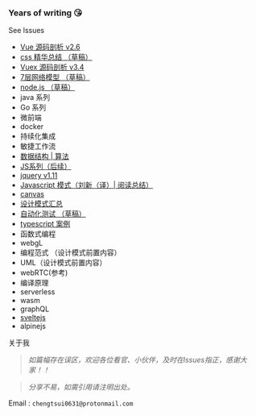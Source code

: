 ### Years of writing 😘

See lssues
- [Vue  源码剖析 v2.6](https://github.com/chengtsui/blog/issues/22)
- [css 精华总结 （草稿）](https://github.com/chengtsui/blog/issues/28)
- [Vuex 源码剖析 v3.4](https://github.com/chengtsui/blog/issues/11)
- [7层网络模型 （草稿）](https://github.com/chengtsui/blog/issues/31)
- [node.js （草稿）](https://github.com/chengtsui/blog/issues/32)
- java 系列
- Go 系列
- 微前端 
- docker
- 持续化集成
- 敏捷工作流
- [数据结构 | 算法](https://github.com/chengtsui/blog/issues/23)
- [JS系列（后续）](https://github.com/chengtsui/blog/issues/18)
- [jquery v1.11](https://github.com/chengtsui/blog/issues/24)
- [Javascript 模式（刘新（译）| 阅读总结）](https://github.com/chengtsui/blog/issues/25)
- [canvas](https://github.com/chengtsui/blog/issues/26)
- [设计模式汇总](https://github.com/chengtsui/blog/issues/27)
- [自动化测试 （草稿）](https://github.com/chengtsui/blog/issues/30)
- [typescript 案例](https://github.com/chengtsui/blog/issues/33)
- 函数式编程
- webgL
- 编程范式 （设计模式前置内容）
- UML（设计模式前置内容）
- webRTC(参考)
- 编译原理
- serverless
- wasm
- graphQL
- [sveltejs](https://github.com/chengtsui/blog/issues/21)
-  alpinejs

关于我

> *如篇幅存在误区，欢迎各位看官、小伙伴，及时在lssues指正，感谢大家！！*

> *分享不易，如需引用请注明出处。*

Email :  `chengtsui0631@protonmail.com`










